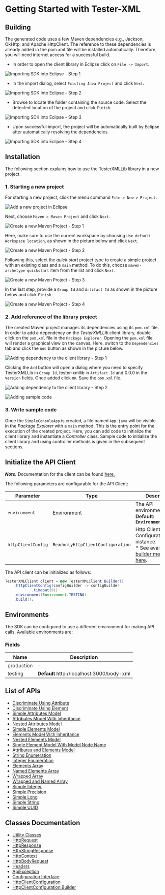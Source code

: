 
# Getting Started with Tester-XML

## Building

The generated code uses a few Maven dependencies e.g., Jackson, OkHttp,
and Apache HttpClient. The reference to these dependencies is already
added in the pom.xml file will be installed automatically. Therefore,
you will need internet access for a successful build.

* In order to open the client library in Eclipse click on `File -> Import`.

![Importing SDK into Eclipse - Step 1](https://apidocs.io/illustration/java?workspaceFolder=Tester-XML-Java&workspaceName=TesterXML&projectName=TesterXMLLib&rootNamespace=localhost3000&groupId=TesterXMLLib&artifactId=tester-xmllib&version=0.0.0&step=import0)

* In the import dialog, select `Existing Java Project` and click `Next`.

![Importing SDK into Eclipse - Step 2](https://apidocs.io/illustration/java?workspaceFolder=Tester-XML-Java&workspaceName=TesterXML&projectName=TesterXMLLib&rootNamespace=localhost3000&groupId=TesterXMLLib&artifactId=tester-xmllib&version=0.0.0&step=import1)

* Browse to locate the folder containing the source code. Select the detected location of the project and click `Finish`.

![Importing SDK into Eclipse - Step 3](https://apidocs.io/illustration/java?workspaceFolder=Tester-XML-Java&workspaceName=TesterXML&projectName=TesterXMLLib&rootNamespace=localhost3000&groupId=TesterXMLLib&artifactId=tester-xmllib&version=0.0.0&step=import2)

* Upon successful import, the project will be automatically built by Eclipse after automatically resolving the dependencies.

![Importing SDK into Eclipse - Step 4](https://apidocs.io/illustration/java?workspaceFolder=Tester-XML-Java&workspaceName=TesterXML&projectName=TesterXMLLib&rootNamespace=localhost3000&groupId=TesterXMLLib&artifactId=tester-xmllib&version=0.0.0&step=import3)

## Installation

The following section explains how to use the TesterXMLLib library in a new project.

### 1. Starting a new project

For starting a new project, click the menu command `File > New > Project`.

![Add a new project in Eclipse](https://apidocs.io/illustration/java?workspaceFolder=Tester-XML-Java&workspaceName=TesterXML&projectName=TesterXMLLib&rootNamespace=localhost3000&groupId=TesterXMLLib&artifactId=tester-xmllib&version=0.0.0&step=createNewProject0)

Next, choose `Maven > Maven Project` and click `Next`.

![Create a new Maven Project - Step 1](https://apidocs.io/illustration/java?workspaceFolder=Tester-XML-Java&workspaceName=TesterXML&projectName=TesterXMLLib&rootNamespace=localhost3000&groupId=TesterXMLLib&artifactId=tester-xmllib&version=0.0.0&step=createNewProject1)

Here, make sure to use the current workspace by choosing `Use default Workspace location`, as shown in the picture below and click `Next`.

![Create a new Maven Project - Step 2](https://apidocs.io/illustration/java?workspaceFolder=Tester-XML-Java&workspaceName=TesterXML&projectName=TesterXMLLib&rootNamespace=localhost3000&groupId=TesterXMLLib&artifactId=tester-xmllib&version=0.0.0&step=createNewProject2)

Following this, select the *quick start* project type to create a simple project with an existing class and a `main` method. To do this, choose `maven-archetype-quickstart` item from the list and click `Next`.

![Create a new Maven Project - Step 3](https://apidocs.io/illustration/java?workspaceFolder=Tester-XML-Java&workspaceName=TesterXML&projectName=TesterXMLLib&rootNamespace=localhost3000&groupId=TesterXMLLib&artifactId=tester-xmllib&version=0.0.0&step=createNewProject3)

In the last step, provide a `Group Id` and `Artifact Id` as shown in the picture below and click `Finish`.

![Create a new Maven Project - Step 4](https://apidocs.io/illustration/java?workspaceFolder=Tester-XML-Java&workspaceName=TesterXML&projectName=TesterXMLLib&rootNamespace=localhost3000&groupId=TesterXMLLib&artifactId=tester-xmllib&version=0.0.0&step=createNewProject4)

### 2. Add reference of the library project

The created Maven project manages its dependencies using its `pom.xml` file. In order to add a dependency on the *TesterXMLLib* client library, double click on the `pom.xml` file in the `Package Explorer`. Opening the `pom.xml` file will render a graphical view on the canvas. Here, switch to the `Dependencies` tab and click the `Add` button as shown in the picture below.

![Adding dependency to the client library - Step 1](https://apidocs.io/illustration/java?workspaceFolder=Tester-XML-Java&workspaceName=TesterXML&projectName=TesterXMLLib&rootNamespace=localhost3000&groupId=TesterXMLLib&artifactId=tester-xmllib&version=0.0.0&step=testProject0)

Clicking the `Add` button will open a dialog where you need to specify TesterXMLLib in `Group Id`, tester-xmllib in `Artifact Id` and 0.0.0 in the `Version` fields. Once added click `OK`. Save the `pom.xml` file.

![Adding dependency to the client library - Step 2](https://apidocs.io/illustration/java?workspaceFolder=Tester-XML-Java&workspaceName=TesterXML&projectName=TesterXMLLib&rootNamespace=localhost3000&groupId=TesterXMLLib&artifactId=tester-xmllib&version=0.0.0&step=testProject1)

![Adding sample code](https://apidocs.io/illustration/java?workspaceFolder=Tester-XML-Java&workspaceName=TesterXML&projectName=TesterXMLLib&rootNamespace=localhost3000&groupId=TesterXMLLib&artifactId=tester-xmllib&version=0.0.0&step=testProject2)

### 3. Write sample code

Once the `SimpleConsoleApp` is created, a file named `App.java` will be visible in the *Package Explorer* with a `main` method. This is the entry point for the execution of the created project.
Here, you can add code to initialize the client library and instantiate a *Controller* class. Sample code to initialize the client library and using controller methods is given in the subsequent sections.

## Initialize the API Client

**_Note:_** Documentation for the client can be found [here.](/doc/client.md)

The following parameters are configurable for the API Client:

| Parameter | Type | Description |
|  --- | --- | --- |
| `environment` | Environment | The API environment. <br> **Default: `Environment.TESTING`** |
| `httpClientConfig` | `ReadonlyHttpClientConfiguration` | Http Client Configuration instance.<br>* See available [builder methods here](/doc/http-client-configuration-builder.md). |

The API client can be initialized as follows:

```java
TesterXMLClient client = new TesterXMLClient.Builder()
    .httpClientConfig(configBuilder -> configBuilder
            .timeout(0))
    .environment(Environment.TESTING)
    .build();
```

## Environments

The SDK can be configured to use a different environment for making API calls. Available environments are:

### Fields

| Name | Description |
|  --- | --- |
| production | - |
| testing | **Default** http://localhost:3000/body-xml |

## List of APIs

* [Discriminate Using Attribute](/doc/controllers/discriminate-using-attribute.md)
* [Discriminate Using Element](/doc/controllers/discriminate-using-element.md)
* [Simple Attributes Model](/doc/controllers/simple-attributes-model.md)
* [Attributes Model With Inheritance](/doc/controllers/attributes-model-with-inheritance.md)
* [Nested Attributes Model](/doc/controllers/nested-attributes-model.md)
* [Simple Elements Model](/doc/controllers/simple-elements-model.md)
* [Elements Model With Inheritance](/doc/controllers/elements-model-with-inheritance.md)
* [Nested Elements Model](/doc/controllers/nested-elements-model.md)
* [Single Element Model With Model Node Name](/doc/controllers/single-element-model-with-model-node-name.md)
* [Attributes and Elements Model](/doc/controllers/attributes-and-elements-model.md)
* [String Enumeration](/doc/controllers/string-enumeration.md)
* [Integer Enumeration](/doc/controllers/integer-enumeration.md)
* [Elements Array](/doc/controllers/elements-array.md)
* [Named Elements Array](/doc/controllers/named-elements-array.md)
* [Wrapped Array](/doc/controllers/wrapped-array.md)
* [Wrapped and Named Array](/doc/controllers/wrapped-and-named-array.md)
* [Simple Integer](/doc/controllers/simple-integer.md)
* [Simple Precision](/doc/controllers/simple-precision.md)
* [Simple Long](/doc/controllers/simple-long.md)
* [Simple String](/doc/controllers/simple-string.md)
* [Simple UUID](/doc/controllers/simple-uuid.md)

## Classes Documentation

* [Utility Classes](/doc/utility-classes.md)
* [HttpRequest](/doc/http-request.md)
* [HttpResponse](/doc/http-response.md)
* [HttpStringResponse](/doc/http-string-response.md)
* [HttpContext](/doc/http-context.md)
* [HttpBodyRequest](/doc/http-body-request.md)
* [Headers](/doc/headers.md)
* [ApiException](/doc/api-exception.md)
* [Configuration Interface](/doc/configuration-interface.md)
* [HttpClientConfiguration](/doc/http-client-configuration.md)
* [HttpClientConfiguration.Builder](/doc/http-client-configuration-builder.md)

